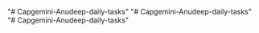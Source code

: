 "# Capgemini-Anudeep-daily-tasks" 
"# Capgemini-Anudeep-daily-tasks" 
"# Capgemini-Anudeep-daily-tasks" 
